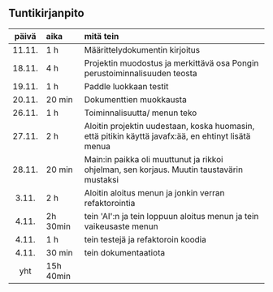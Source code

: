 ## Tuntikirjanpito

| päivä | aika | mitä tein  |
| :----:|:-----| :-----|
|11.11.| 1 h| Määrittelydokumentin kirjoitus|
|18.11.|4 h|Projektin muodostus ja merkittävä osa Pongin perustoiminnalisuuden teosta| 
|19.11.|1 h| Paddle luokkaan testit|
|20.11.|20 min| Dokumenttien muokkausta|
|26.11.|1 h| Toiminnalisuutta/ menun teko|
|27.11.|2 h| Aloitin projektin uudestaan, koska huomasin, että pitikin käyttä javafx:ää, en ehtinyt lisätä menua|
|28.11.|20 min| Main:in paikka oli muuttunut ja rikkoi ohjelman, sen korjaus. Muutin taustavärin mustaksi| 
|3.11.|2 h| Aloitin aloitus menun ja jonkin verran refaktorointia|
|4.11.|2h 30min| tein 'AI':n ja tein loppuun aloitus menun ja tein vaikeusaste menun|
|4.11.|1 h|tein testejä ja refaktoroin koodia|
|4.11.|30 min|tein dokumentaatiota|
|yht|15h 40min|||


